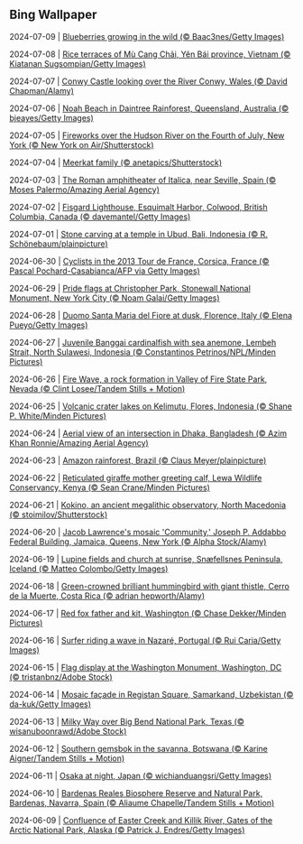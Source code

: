 ## Bing Wallpaper
2024-07-09 | [Blueberries growing in the wild (© Baac3nes/Getty Images)](./wallpaper/2024-07-09.jpg) 

2024-07-08 | [Rice terraces of Mù Cang Chải, Yên Bái province, Vietnam (© Kiatanan Sugsompian/Getty Images)](./wallpaper/2024-07-08.jpg) 

2024-07-07 | [Conwy Castle looking over the River Conwy, Wales (© David Chapman/Alamy)](./wallpaper/2024-07-07.jpg) 

2024-07-06 | [Noah Beach in Daintree Rainforest, Queensland, Australia (© bjeayes/Getty Images)](./wallpaper/2024-07-06.jpg) 

2024-07-05 | [Fireworks over the Hudson River on the Fourth of July, New York (© New York on Air/Shutterstock)](./wallpaper/2024-07-05.jpg) 

2024-07-04 | [Meerkat family (© anetapics/Shutterstock)](./wallpaper/2024-07-04.jpg) 

2024-07-03 | [The Roman amphitheater of Italica, near Seville, Spain (© Moses Palermo/Amazing Aerial Agency)](./wallpaper/2024-07-03.jpg) 

2024-07-02 | [Fisgard Lighthouse, Esquimalt Harbor, Colwood, British Columbia, Canada (© davemantel/Getty Images)](./wallpaper/2024-07-02.jpg) 

2024-07-01 | [Stone carving at a temple in Ubud, Bali, Indonesia (© R. Schönebaum/plainpicture)](./wallpaper/2024-07-01.jpg) 

2024-06-30 | [Cyclists in the 2013 Tour de France, Corsica, France (© Pascal Pochard-Casabianca/AFP via Getty Images)](./wallpaper/2024-06-30.jpg) 

2024-06-29 | [Pride flags at Christopher Park, Stonewall National Monument, New York City (© Noam Galai/Getty Images)](./wallpaper/2024-06-29.jpg) 

2024-06-28 | [Duomo Santa Maria del Fiore at dusk, Florence, Italy (© Elena Pueyo/Getty Images)](./wallpaper/2024-06-28.jpg) 

2024-06-27 | [Juvenile Banggai cardinalfish with sea anemone, Lembeh Strait, North Sulawesi, Indonesia (© Constantinos Petrinos/NPL/Minden Pictures)](./wallpaper/2024-06-27.jpg) 

2024-06-26 | [Fire Wave, a rock formation in Valley of Fire State Park, Nevada (© Clint Losee/Tandem Stills + Motion)](./wallpaper/2024-06-26.jpg) 

2024-06-25 | [Volcanic crater lakes on Kelimutu, Flores, Indonesia (© Shane P. White/Minden Pictures)](./wallpaper/2024-06-25.jpg) 

2024-06-24 | [Aerial view of an intersection in Dhaka, Bangladesh (© Azim Khan Ronnie/Amazing Aerial Agency)](./wallpaper/2024-06-24.jpg) 

2024-06-23 | [Amazon rainforest, Brazil (© Claus Meyer/plainpicture)](./wallpaper/2024-06-23.jpg) 

2024-06-22 | [Reticulated giraffe mother greeting calf, Lewa Wildlife Conservancy, Kenya (© Sean Crane/Minden Pictures)](./wallpaper/2024-06-22.jpg) 

2024-06-21 | [Kokino, an ancient megalithic observatory, North Macedonia (© stoimilov/Shutterstock)](./wallpaper/2024-06-21.jpg) 

2024-06-20 | [Jacob Lawrence's mosaic 'Community,' Joseph P. Addabbo Federal Building, Jamaica, Queens, New York (© Alpha Stock/Alamy)](./wallpaper/2024-06-20.jpg) 

2024-06-19 | [Lupine fields and church at sunrise, Snæfellsnes Peninsula, Iceland (© Matteo Colombo/Getty Images)](./wallpaper/2024-06-19.jpg) 

2024-06-18 | [Green-crowned brilliant hummingbird with giant thistle, Cerro de la Muerte, Costa Rica (© adrian hepworth/Alamy)](./wallpaper/2024-06-18.jpg) 

2024-06-17 | [Red fox father and kit, Washington (© Chase Dekker/Minden Pictures)](./wallpaper/2024-06-17.jpg) 

2024-06-16 | [Surfer riding a wave in Nazaré, Portugal (© Rui Caria/Getty Images)](./wallpaper/2024-06-16.jpg) 

2024-06-15 | [Flag display at the Washington Monument, Washington, DC  (© tristanbnz/Adobe Stock)](./wallpaper/2024-06-15.jpg) 

2024-06-14 | [Mosaic façade in Registan Square, Samarkand, Uzbekistan (© da-kuk/Getty Images)](./wallpaper/2024-06-14.jpg) 

2024-06-13 | [Milky Way over Big Bend National Park, Texas (© wisanuboonrawd/Adobe Stock)](./wallpaper/2024-06-13.jpg) 

2024-06-12 | [Southern gemsbok in the savanna, Botswana (© Karine Aigner/Tandem Stills + Motion)](./wallpaper/2024-06-12.jpg) 

2024-06-11 | [Osaka at night, Japan (© wichianduangsri/Getty Images)](./wallpaper/2024-06-11.jpg) 

2024-06-10 | [Bardenas Reales Biosphere Reserve and Natural Park, Bardenas, Navarra, Spain (© Aliaume Chapelle/Tandem Stills + Motion)](./wallpaper/2024-06-10.jpg) 

2024-06-09 | [Confluence of Easter Creek and Killik River, Gates of the Arctic National Park, Alaska (© Patrick J. Endres/Getty Images)](./wallpaper/2024-06-09.jpg) 

